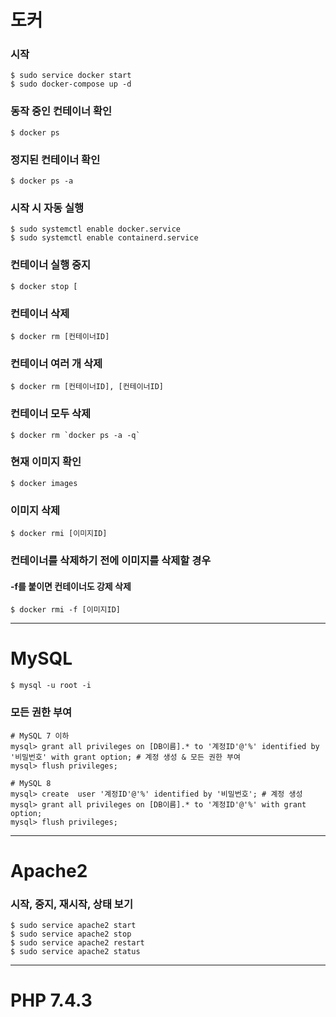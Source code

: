 # 도커

### 시작

```
$ sudo service docker start
$ sudo docker-compose up -d
```

### 동작 중인 컨테이너 확인

```
$ docker ps
```

### 정지된 컨테이너 확인

```
$ docker ps -a
```

### 시작 시 자동 실행
```
$ sudo systemctl enable docker.service 
$ sudo systemctl enable containerd.service
```

### 컨테이너 실행 중지
```
$ docker stop [
```

### 컨테이너 삭제
```
$ docker rm [컨테이너ID]
```

### 컨테이너 여러 개 삭제
```
$ docker rm [컨테이너ID], [컨테이너ID]
```

### 컨테이너 모두 삭제
```
$ docker rm `docker ps -a -q`
```

### 현재 이미지 확인
```
$ docker images
```

### 이미지 삭제
```
$ docker rmi [이미지ID]
```

### 컨테이너를 삭제하기 전에 이미지를 삭제할 경우
#### -f를 붙이면 컨테이너도 강제 삭제
```
$ docker rmi -f [이미지ID]
```

***

# MySQL

```
$ mysql -u root -i
```

### 모든 권한 부여 

```
# MySQL 7 이하
mysql> grant all privileges on [DB이름].* to '계정ID'@'%' identified by '비밀번호' with grant option; # 계정 생성 & 모든 권한 부여
mysql> flush privileges;
```

```
# MySQL 8
mysql> create  user '계정ID'@'%' identified by '비밀번호'; # 계정 생성
mysql> grant all privileges on [DB이름].* to '계정ID'@'%' with grant option;
mysql> flush privileges;
```



***

# Apache2

### 시작, 중지, 재시작, 상태 보기

```
$ sudo service apache2 start
$ sudo service apache2 stop
$ sudo service apache2 restart
$ sudo service apache2 status
```





***

# PHP 7.4.3



